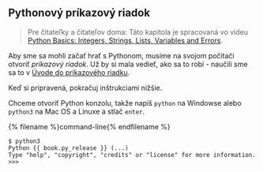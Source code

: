 ## Pythonový príkazový riadok

> Pre čitateľky a čitateľov doma: Táto kapitola je spracovaná vo videu [Python Basics: Integers, Strings, Lists, Variables and Errors](https://www.youtube.com/watch?v=MO63L4s-20U).

Aby sme sa mohli začať hrať s Pythonom, musíme na svojom počítači otvoriť *príkazový riadok*. Už by si mala vedieť, ako sa to robí - naučili sme sa to v [Úvode do príkazového riadku](../intro_to_command_line/README.md).

Keď si pripravená, pokračuj inštrukciami nižšie.

Chceme otvoriť Python konzolu, takže napíš `python` na Windowse alebo `python3` na Mac OS a Linuxe a stlač `enter`.

{% filename %}command-line{% endfilename %}
```
$ python3
Python {{ book.py_release }} (...)
Type "help", "copyright", "credits" or "license" for more information.
>>>
```
